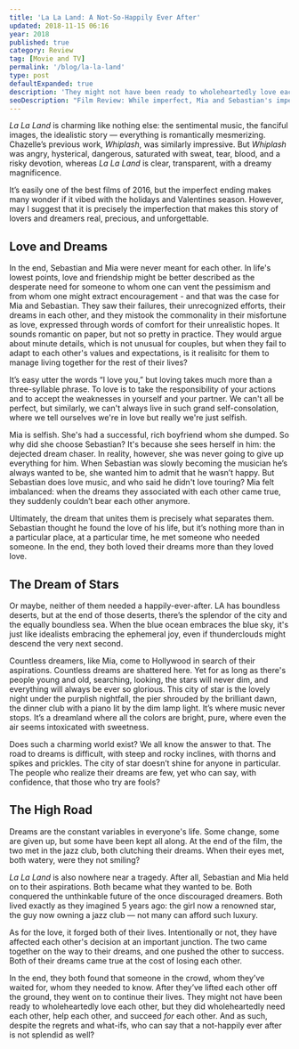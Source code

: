 ```yaml
---
title: 'La La Land: A Not-So-Happily Ever After'
updated: 2018-11-15 06:16
year: 2018
published: true
category: Review
tag: [Movie and TV]
permalink: '/blog/la-la-land'
type: post
defaultExpanded: true
description: 'They might not have been ready to wholeheartedly love each other, but they did wholeheartedly need each other, help each other, and succeed for each other. And as such, despite the regrets and what-ifs, who can say that a not-happily ever after is not splendid as well?'
seoDescription: "Film Review: While imperfect, Mia and Sebastian's imperfect ending in Damien Chazelle's La La Land is what dreams and dreamers are made of. But given how the chance encounter changed both their lives, despite the regrets and what-ifs, who can say that a not-happily ever after is not splendid as well?"
---
```


_La La Land_ is charming like nothing else: the sentimental music, the fanciful images, the idealistic story — everything is romantically mesmerizing. Chazelle’s previous work, _Whiplash_, was similarly impressive. But _Whiplash_ was angry, hysterical, dangerous, saturated with sweat, tear, blood, and a risky devotion, whereas _La La Land_ is clear, transparent, with a dreamy magnificence.

It’s easily one of the best films of 2016, but the imperfect ending makes many wonder if it vibed with the holidays and Valentines season. However, may I suggest that it is precisely the imperfection that makes this story of lovers and dreamers real, precious, and unforgettable.

## Love and Dreams

In the end, Sebastian and Mia were never meant for each other. In life's lowest points, love and friendship might be better described as the desperate need for someone to whom one can vent the pessimism and from whom one might extract encouragement - and that was the case for Mia and Sebastian. They saw their failures, their unrecognized efforts, their dreams in each other, and they mistook the commonality in their misfortune as love, expressed through words of comfort for their unrealistic hopes. It sounds romantic on paper, but not so pretty in practice. They would argue about minute details, which is not unusual for couples, but when they fail to adapt to each other's values and expectations, is it realisitc for them to manage living together for the rest of their lives?

It’s easy utter the words “I love you,” but loving takes much more than a three-syllable phrase. To love is to take the responsibility of your actions and to accept the weaknesses in yourself and your partner. We can't all be perfect, but similarly, we can't always live in such grand self-consolation, where we tell ourselves we're in love but really we're just selfish.

Mia is selfish. She's had a successful, rich boyfriend whom she dumped. So why did she choose Sebastian? It's because she sees herself in him: the dejected dream chaser. In reality, however, she was never going to give up everything for him. When Sebastian was slowly becoming the musician he’s always wanted to be, she wanted him to admit that he wasn’t happy. But Sebastian does love music, and who said he didn't love touring? Mia felt imbalanced: when the dreams they associated with each other came true, they suddenly couldn’t bear each other anymore.

Ultimately, the dream that unites them is precisely what separates them. Sebastian thought he found the love of his life, but it’s nothing more than in a particular place, at a particular time, he met someone who needed someone. In the end, they both loved their dreams more than they loved love.

## The Dream of Stars

Or maybe, neither of them needed a happily-ever-after. LA has boundless deserts, but at the end of those deserts, there’s the splendor of the city and the equally boundless sea. When the blue ocean embraces the blue sky, it's just like idealists embracing the ephemeral joy, even if thunderclouds might descend the very next second.

Countless dreamers, like Mia, come to Hollywood in search of their aspirations. Countless dreams are shattered here. Yet for as long as there's people young and old, searching, looking, the stars will never dim, and everything will always be ever so glorious. This city of star is the lovely night under the purplish nightfall, the pier shrouded by the brilliant dawn, the dinner club with a piano lit by the dim lamp light. It’s where music never stops. It’s a dreamland where all the colors are bright, pure, where even the air seems intoxicated with sweetness.

Does such a charming world exist? We all know the answer to that. The road to dreams is difficult, with steep and rocky inclines, with thorns and spikes and prickles. The city of star doesn’t shine for anyone in particular. The people who realize their dreams are few, yet who can say, with confidence, that those who try are fools?

## The High Road

Dreams are the constant variables in everyone's life. Some change, some are given up, but some have been kept all along. At the end of the film, the two met in the jazz club, both clutching their dreams. When their eyes met, both watery, were they not smiling?

_La La Land_ is also nowhere near a tragedy. After all, Sebastian and Mia held on to their aspirations. Both became what they wanted to be. Both conquered the unthinkable future of the once discouraged dreamers. Both lived exactly as they imagined 5 years ago: the girl now a renowned star, the guy now owning a jazz club — not many can afford such luxury.

As for the love, it forged both of their lives. Intentionally or not, they have affected each other's decision at an important junction. The two came together on the way to their dreams, and one pushed the other to success. Both of their dreams came true at the cost of losing each other.

In the end, they both found that someone in the crowd, whom they’ve waited for, whom they needed to know. After they’ve lifted each other off the ground, they went on to continue their lives. They might not have been ready to wholeheartedly love each other, but they did wholeheartedly need each other, help each other, and succeed _for_ each other. And as such, despite the regrets and what-ifs, who can say that a not-happily ever after is not splendid as well?
